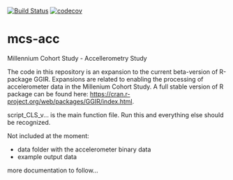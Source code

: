 [![Build Status](https://travis-ci.org/NLeSC/GGIR.svg?branch=master)](https://travis-ci.org/NLeSC/GGIR) [![codecov](https://codecov.io/gh/NLeSC/GGIR/branch/master/graph/badge.svg)](https://codecov.io/gh/NLeSC/GGIR)


# mcs-acc
Millennium Cohort Study - Accellerometry Study

The code in this repository is an expansion to the current beta-version of R-package GGIR. Expansions are related to enabling the processing of accelerometer data in the Millenium Cohort Study. A full stable version of R package can be found here: https://cran.r-project.org/web/packages/GGIR/index.html.

script_CLS_v... is the main function file. Run this and everything else should be recognized.

Not included at the moment:
- data folder with the accelerometer binary data
- example output data

more documentation to follow...
